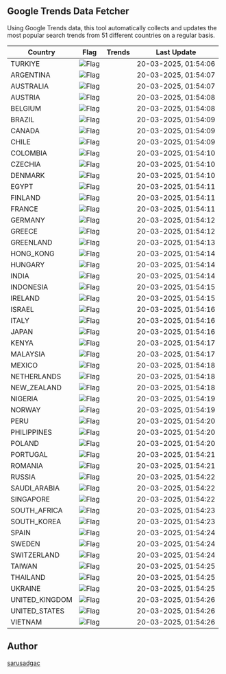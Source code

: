 
## Google Trends Data Fetcher

Using Google Trends data, this tool automatically collects and updates the most popular search trends from 51 different countries on a regular basis.


| Country | Flag | Trends | Last Update |
| --- | --- | --- | --- |
| TURKIYE | ![Flag](https://flagcdn.com/16x12/tr.png) |  | 20-03-2025, 01:54:06 |
| ARGENTINA | ![Flag](https://flagcdn.com/16x12/ar.png) |  | 20-03-2025, 01:54:07 |
| AUSTRALIA | ![Flag](https://flagcdn.com/16x12/au.png) |  | 20-03-2025, 01:54:07 |
| AUSTRIA | ![Flag](https://flagcdn.com/16x12/at.png) |  | 20-03-2025, 01:54:08 |
| BELGIUM | ![Flag](https://flagcdn.com/16x12/be.png) |  | 20-03-2025, 01:54:08 |
| BRAZIL | ![Flag](https://flagcdn.com/16x12/br.png) |  | 20-03-2025, 01:54:09 |
| CANADA | ![Flag](https://flagcdn.com/16x12/ca.png) |  | 20-03-2025, 01:54:09 |
| CHILE | ![Flag](https://flagcdn.com/16x12/cl.png) |  | 20-03-2025, 01:54:09 |
| COLOMBIA | ![Flag](https://flagcdn.com/16x12/co.png) |  | 20-03-2025, 01:54:10 |
| CZECHIA | ![Flag](https://flagcdn.com/16x12/cz.png) |  | 20-03-2025, 01:54:10 |
| DENMARK | ![Flag](https://flagcdn.com/16x12/dk.png) |  | 20-03-2025, 01:54:10 |
| EGYPT | ![Flag](https://flagcdn.com/16x12/eg.png) |  | 20-03-2025, 01:54:11 |
| FINLAND | ![Flag](https://flagcdn.com/16x12/fi.png) |  | 20-03-2025, 01:54:11 |
| FRANCE | ![Flag](https://flagcdn.com/16x12/fr.png) |  | 20-03-2025, 01:54:11 |
| GERMANY | ![Flag](https://flagcdn.com/16x12/de.png) |  | 20-03-2025, 01:54:12 |
| GREECE | ![Flag](https://flagcdn.com/16x12/gr.png) |  | 20-03-2025, 01:54:12 |
| GREENLAND | ![Flag](https://flagcdn.com/16x12/gl.png) |  | 20-03-2025, 01:54:13 |
| HONG_KONG | ![Flag](https://flagcdn.com/16x12/hk.png) |  | 20-03-2025, 01:54:14 |
| HUNGARY | ![Flag](https://flagcdn.com/16x12/hu.png) |  | 20-03-2025, 01:54:14 |
| INDIA | ![Flag](https://flagcdn.com/16x12/in.png) |  | 20-03-2025, 01:54:14 |
| INDONESIA | ![Flag](https://flagcdn.com/16x12/id.png) |  | 20-03-2025, 01:54:15 |
| IRELAND | ![Flag](https://flagcdn.com/16x12/ie.png) |  | 20-03-2025, 01:54:15 |
| ISRAEL | ![Flag](https://flagcdn.com/16x12/il.png) |  | 20-03-2025, 01:54:16 |
| ITALY | ![Flag](https://flagcdn.com/16x12/it.png) |  | 20-03-2025, 01:54:16 |
| JAPAN | ![Flag](https://flagcdn.com/16x12/jp.png) |  | 20-03-2025, 01:54:16 |
| KENYA | ![Flag](https://flagcdn.com/16x12/ke.png) |  | 20-03-2025, 01:54:17 |
| MALAYSIA | ![Flag](https://flagcdn.com/16x12/my.png) |  | 20-03-2025, 01:54:17 |
| MEXICO | ![Flag](https://flagcdn.com/16x12/mx.png) |  | 20-03-2025, 01:54:18 |
| NETHERLANDS | ![Flag](https://flagcdn.com/16x12/nl.png) |  | 20-03-2025, 01:54:18 |
| NEW_ZEALAND | ![Flag](https://flagcdn.com/16x12/nz.png) |  | 20-03-2025, 01:54:18 |
| NIGERIA | ![Flag](https://flagcdn.com/16x12/ng.png) |  | 20-03-2025, 01:54:19 |
| NORWAY | ![Flag](https://flagcdn.com/16x12/no.png) |  | 20-03-2025, 01:54:19 |
| PERU | ![Flag](https://flagcdn.com/16x12/pe.png) |  | 20-03-2025, 01:54:20 |
| PHILIPPINES | ![Flag](https://flagcdn.com/16x12/ph.png) |  | 20-03-2025, 01:54:20 |
| POLAND | ![Flag](https://flagcdn.com/16x12/pl.png) |  | 20-03-2025, 01:54:20 |
| PORTUGAL | ![Flag](https://flagcdn.com/16x12/pt.png) |  | 20-03-2025, 01:54:21 |
| ROMANIA | ![Flag](https://flagcdn.com/16x12/ro.png) |  | 20-03-2025, 01:54:21 |
| RUSSIA | ![Flag](https://flagcdn.com/16x12/ru.png) |  | 20-03-2025, 01:54:22 |
| SAUDI_ARABIA | ![Flag](https://flagcdn.com/16x12/sa.png) |  | 20-03-2025, 01:54:22 |
| SINGAPORE | ![Flag](https://flagcdn.com/16x12/sg.png) |  | 20-03-2025, 01:54:22 |
| SOUTH_AFRICA | ![Flag](https://flagcdn.com/16x12/za.png) |  | 20-03-2025, 01:54:23 |
| SOUTH_KOREA | ![Flag](https://flagcdn.com/16x12/kr.png) |  | 20-03-2025, 01:54:23 |
| SPAIN | ![Flag](https://flagcdn.com/16x12/es.png) |  | 20-03-2025, 01:54:24 |
| SWEDEN | ![Flag](https://flagcdn.com/16x12/se.png) |  | 20-03-2025, 01:54:24 |
| SWITZERLAND | ![Flag](https://flagcdn.com/16x12/ch.png) |  | 20-03-2025, 01:54:24 |
| TAIWAN | ![Flag](https://flagcdn.com/16x12/tw.png) |  | 20-03-2025, 01:54:25 |
| THAILAND | ![Flag](https://flagcdn.com/16x12/th.png) |  | 20-03-2025, 01:54:25 |
| UKRAINE | ![Flag](https://flagcdn.com/16x12/ua.png) |  | 20-03-2025, 01:54:25 |
| UNITED_KINGDOM | ![Flag](https://flagcdn.com/16x12/gb.png) |  | 20-03-2025, 01:54:26 |
| UNITED_STATES | ![Flag](https://flagcdn.com/16x12/us.png) |  | 20-03-2025, 01:54:26 |
| VIETNAM | ![Flag](https://flagcdn.com/16x12/vn.png) |  | 20-03-2025, 01:54:26 |


## Author
 [sarusadgac](https://x.com/sarusadgac)
